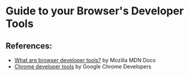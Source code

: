 # Guide to your Browser's Developer Tools

## References:
* [What are browser developer tools?](https://developer.mozilla.org/en-US/docs/Learn/Common_questions/What_are_browser_developer_tools) by Mozilla MDN Docs
* [Chrome developer tools](https://developers.google.com/web/tools/chrome-devtools/) by Google Chrome Developers